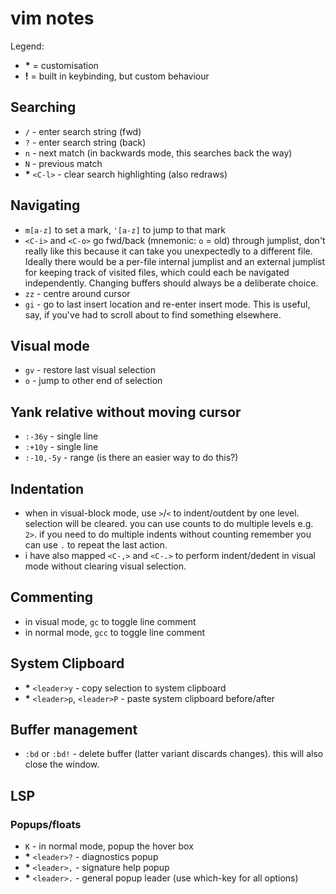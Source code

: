 # vim notes

Legend:

  - __*__ = customisation
  - __!__ = built in keybinding, but custom behaviour

## Searching
  - `/` - enter search string (fwd)
  - `?` - enter search string (back)
  - `n` - next match (in backwards mode, this searches back the way)
  - `N` - previous match
  - __*__ `<C-l>` - clear search highlighting (also redraws)

## Navigating
  - `m[a-z]` to set a mark, `'[a-z]` to jump to that mark
  - `<C-i>` and `<C-o>` go fwd/back (mnemonic: `o` = old) through jumplist, don't really like this because it can take you unexpectedly to a different file. Ideally there would be a per-file internal jumplist and an external jumplist for keeping track of visited files, which could each be navigated independently. Changing buffers should always be a deliberate choice.
  - `zz` - centre around cursor
  - `gi` - go to last insert location and re-enter insert mode. This is useful, say, if you've had to scroll about to find something elsewhere.

## Visual mode
  - `gv` - restore last visual selection
  - `o` - jump to other end of selection

## Yank relative without moving cursor
  - `:-36y` - single line
  - `:+10y` - single line
  - `:-10,-5y` - range (is there an easier way to do this?)

## Indentation
  - when in visual-block mode, use `>`/`<` to indent/outdent by one level. selection will be cleared. you can use counts to do multiple levels e.g. `2>`. if you need to do multiple indents without counting remember you can use `.` to repeat the last action.
  - i have also mapped `<C-,>` and `<C-.>` to perform indent/dedent in visual mode without clearing visual selection.

## Commenting
  - in visual mode, `gc` to toggle line comment
  - in normal mode, `gcc` to toggle line comment

## System Clipboard

  - __*__ `<leader>y` - copy selection to system clipboard
  - __*__ `<leader>p`, `<leader>P` - paste system clipboard before/after

## Buffer management
  - `:bd` or `:bd!` - delete buffer (latter variant discards changes). this will also close the window.

## LSP

### Popups/floats

  - `K` - in normal mode, popup the hover box
  - __*__ `<leader>?` - diagnostics popup
  - __*__ `<leader>,` - signature help popup
  - __*__ `<leader>.` - general popup leader (use which-key for all options)
